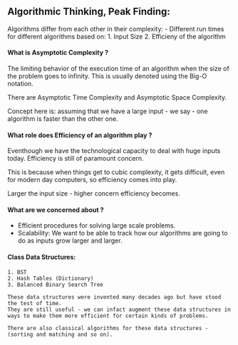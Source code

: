 ## Algorithmic Thinking, Peak Finding:

Algorithms differ from each other in their complexity:
    - Different run times for different algorithms based on:
          1. Input Size
          2. Efficieny of the algorithm

#### What is Asymptotic Complexity ?

  The limiting behavior of the execution time of an algorithm when the size of the problem goes to infinity.
  This is usually denoted using the Big-O notation.
  
  There are Asymptotic Time Complexity and Asymptotic Space Complexity.
  
  Concept here is: assuming that we have a large input - we say - one algorithm is faster than the other one.
  
#### What role does Efficiency of an algorithm play ?

   Eventhough we have the technological capacity to deal with huge inputs today. Efficiency is still of paramount concern. 
   
   This is because when things get to cubic complexity, it gets difficult, even for modern day computers, so efficiency comes into play.
    
   Larger the input size - higher concern efficiency becomes.
   

#### What are we concerned about ?

   - Efficient procedures for solving large scale problems.
   - Scalability: We want to be able to track how our algorithms are going to do as inputs grow larger and larger.
   
#### Class Data Structures:
    
    1. BST
    2. Hash Tables (Dictionary)
    3. Balanced Binary Search Tree
    
    These data structures were invented many decades ago but have stood the test of time. 
    They are still useful - we can infact augment these data structures in ways to make them more efficient for certain kinds of problems.
    
    There are also classical algorithms for these data structures - (sorting and matching and so on).
